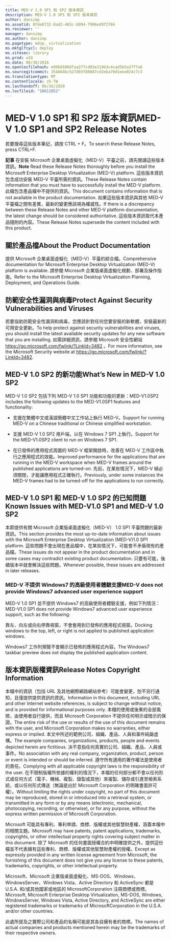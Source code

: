 ```yaml
---
title: MED-V 1.0 SP1 和 SP2 版本資訊
description: MED-V 1.0 SP1 和 SP2 版本資訊
author: dansimp
ms.assetid: 0fde8732-8ad2-483c-b094-7996ed9f2766
ms.reviewer: ''
manager: dansimp
ms.author: dansimp
ms.pagetype: mdop, virtualization
ms.mktglfcycl: deploy
ms.sitesec: library
ms.prod: w10
ms.date: 08/30/2016
ms.openlocfilehash: e90b85068faa277cd03e31963c4cad5b5a37f7a6
ms.sourcegitcommit: 354664bc527d93f80687cd2eba70d1eea024c7c3
ms.translationtype: MT
ms.contentlocale: zh-TW
ms.lasthandoff: 06/26/2020
ms.locfileid: "10811852"
---
```

# <span data-ttu-id="7c03b-103">MED-V 1.0 SP1 和 SP2 版本資訊</span><span class="sxs-lookup"><span data-stu-id="7c03b-103">MED-V 1.0 SP1 and SP2 Release Notes</span></span>


<span data-ttu-id="7c03b-104">若要搜尋這些版本筆記，請按 CTRL + F。</span><span class="sxs-lookup"><span data-stu-id="7c03b-104">To search these Release Notes, press CTRL+F.</span></span>

<span data-ttu-id="7c03b-105">**記事** 在安裝 Microsoft 企業桌面虛擬化（MED-V）平臺之前，請先閱讀這些版本資訊。</span><span class="sxs-lookup"><span data-stu-id="7c03b-105">**Note** Read these Release Notes thoroughly before you install the Microsoft Enterprise Desktop Virtualization (MED-V) platform.</span></span> <span data-ttu-id="7c03b-106">這些版本資訊包含成功安裝 MED-V 平臺所需的資訊。</span><span class="sxs-lookup"><span data-stu-id="7c03b-106">These Release Notes contain information that you must have to successfully install the MED-V platform.</span></span> <span data-ttu-id="7c03b-107">此檔包含產品檔中不提供的資訊。</span><span class="sxs-lookup"><span data-stu-id="7c03b-107">This document contains information that is not available in the product documentation.</span></span> <span data-ttu-id="7c03b-108">如果這些版本資訊與其他 MED-V 平臺檔之間有差異，最新的變更應該視為權威性。</span><span class="sxs-lookup"><span data-stu-id="7c03b-108">If there is a discrepancy between these Release Notes and other MED-V platform documentation, the latest change should be considered authoritative.</span></span> <span data-ttu-id="7c03b-109">這些版本資訊取代本產品隨附的內容。</span><span class="sxs-lookup"><span data-stu-id="7c03b-109">These Release Notes supersede the content included with this product.</span></span>

 

## <span data-ttu-id="7c03b-110">關於產品檔</span><span class="sxs-lookup"><span data-stu-id="7c03b-110">About the Product Documentation</span></span>


<span data-ttu-id="7c03b-111">提供 Microsoft 企業桌面虛擬化（MED-V）平臺的綜合檔。</span><span class="sxs-lookup"><span data-stu-id="7c03b-111">Comprehensive documentation for Microsoft Enterprise Desktop Virtualization (MED-V) platform is available.</span></span> <span data-ttu-id="7c03b-112">請參閱 Microsoft 企業版桌面虛擬化規劃、部署及操作指南。</span><span class="sxs-lookup"><span data-stu-id="7c03b-112">Refer to the Microsoft Enterprise Desktop Virtualization Planning, Deployment, and Operations Guide.</span></span>

## <span data-ttu-id="7c03b-113">防範安全性漏洞與病毒</span><span class="sxs-lookup"><span data-stu-id="7c03b-113">Protect Against Security Vulnerabilities and Viruses</span></span>


<span data-ttu-id="7c03b-114">若要協助防範安全性漏洞和病毒，您應該針對任何您要安裝的新軟體，安裝最新的可用安全更新。</span><span class="sxs-lookup"><span data-stu-id="7c03b-114">To help protect against security vulnerabilities and viruses, you should install the latest available security updates for any new software that you are installing.</span></span> <span data-ttu-id="7c03b-115">如需詳細資訊，請參閱 Microsoft 安全性網站 <https://go.microsoft.com/fwlink/?LinkId=3482> 。</span><span class="sxs-lookup"><span data-stu-id="7c03b-115">For more information, see the Microsoft Security website at <https://go.microsoft.com/fwlink/?LinkId=3482>.</span></span>

## <a href="" id="what-s-new-in-med-v-1-0-sp2"></a><span data-ttu-id="7c03b-116">MED-V 1.0 SP2 的新功能</span><span class="sxs-lookup"><span data-stu-id="7c03b-116">What’s New in MED-V 1.0 SP2</span></span>


<span data-ttu-id="7c03b-117">MED-V 1.0 SP2 包括下列 MED-V 1.0 SP1 功能和功能的更新：</span><span class="sxs-lookup"><span data-stu-id="7c03b-117">MED-V1.0SP2 includes the following updates to the MED-V1.0SP1 features and functionality:</span></span>

-   <span data-ttu-id="7c03b-118">支援在繁體中文或漢語簡體中文工作站上執行 MED-V。</span><span class="sxs-lookup"><span data-stu-id="7c03b-118">Support for running MED-V on a Chinese traditional or Chinese simplified workstation.</span></span>

-   <span data-ttu-id="7c03b-119">支援 MED-V 1.0 SP2 用戶端，以在 Windows 7 SP1 上執行。</span><span class="sxs-lookup"><span data-stu-id="7c03b-119">Support for the MED-V1.0SP2 client to run on Windows 7 SP1.</span></span>

-   <span data-ttu-id="7c03b-120">在已發佈的應用程式周圍的 MED-V 框架開啟時，改善在 MED-V 工作區中執行之應用程式的效能。</span><span class="sxs-lookup"><span data-stu-id="7c03b-120">Improved performance for the applications that are running in the MED-V workspace when MED-V frames around the published applications are turned-on.</span></span> <span data-ttu-id="7c03b-121">先前，在某些情況下，MED-V 幀必須關閉，才能讓應用程式正確執行。</span><span class="sxs-lookup"><span data-stu-id="7c03b-121">Previously, under some instances the MED-V frames had to be turned-off for the applications to run correctly.</span></span>

## <span data-ttu-id="7c03b-122">MED-V 1.0 SP1 和 MED-V 1.0 SP2 的已知問題</span><span class="sxs-lookup"><span data-stu-id="7c03b-122">Known Issues with MED-V1.0 SP1 and MED-V 1.0 SP2</span></span>


<span data-ttu-id="7c03b-123">本節提供有關 Microsoft 企業版桌面虛擬化（MED-V） 1.0 SP1 平臺問題的最新資訊。</span><span class="sxs-lookup"><span data-stu-id="7c03b-123">This section provides the most up-to-date information about issues with the Microsoft Enterprise Desktop Virtualization (MED-V)1.0 SP1 platform.</span></span> <span data-ttu-id="7c03b-124">這些問題不會出現在產品檔中，在某些情況下，可能會不矛盾現有的產品檔。</span><span class="sxs-lookup"><span data-stu-id="7c03b-124">These issues do not appear in the product documentation and in some cases may contradict existing product documentation.</span></span> <span data-ttu-id="7c03b-125">只要有可能，後續版本中就會解決這些問題。</span><span class="sxs-lookup"><span data-stu-id="7c03b-125">Whenever possible, these issues are addressed in later releases.</span></span>

### <span data-ttu-id="7c03b-126">MED-V 不提供 Windows7 的高級使用者體驗支援</span><span class="sxs-lookup"><span data-stu-id="7c03b-126">MED-V does not provide Windows7 advanced user experience support</span></span>

<span data-ttu-id="7c03b-127">MED-V 1.0 SP1 並不提供 Windows7 的高級使用者體驗支援，例如下列情況：</span><span class="sxs-lookup"><span data-stu-id="7c03b-127">MED-V1.0 SP1 does not provide Windows7 advanced user experience support, such as the following:</span></span>

<span data-ttu-id="7c03b-128">靠左、向左或向右停靠視窗，不會套用到已發佈的應用程式視窗。</span><span class="sxs-lookup"><span data-stu-id="7c03b-128">Docking windows to the top, left, or right is not applied to published application windows.</span></span>

<span data-ttu-id="7c03b-129">Windows7 工作列預覽不會顯示已發佈的應用程式內容。</span><span class="sxs-lookup"><span data-stu-id="7c03b-129">The Windows7 taskbar preview does not display the published application content.</span></span>

## <span data-ttu-id="7c03b-130">版本資訊版權資訊</span><span class="sxs-lookup"><span data-stu-id="7c03b-130">Release Notes Copyright Information</span></span>


<span data-ttu-id="7c03b-131">本檔中的資訊（包括 URL 及其他網際網路網站參考）可能會變更，恕不另行通知，且僅提供提供資訊的資訊。</span><span class="sxs-lookup"><span data-stu-id="7c03b-131">Information in this document, including URL and other Internet website references, is subject to change without notice, and is provided for informational purposes only.</span></span> <span data-ttu-id="7c03b-132">本檔的使用或後果的全部風險，由使用者自行提供，而且 Microsoft Corporation 不提供任何明示或暗示的保證。</span><span class="sxs-lookup"><span data-stu-id="7c03b-132">The entire risk of the use or results of the use of this document remains with the user, and Microsoft Corporation makes no warranties, either express or implied.</span></span> <span data-ttu-id="7c03b-133">本文中所述的範例公司、組織、產品、人員和事件純屬虛構。</span><span class="sxs-lookup"><span data-stu-id="7c03b-133">The example companies, organizations, products, people and events depicted herein are fictitious.</span></span> <span data-ttu-id="7c03b-134">決不意指任何真實的公司、組織、產品、人員或事件。</span><span class="sxs-lookup"><span data-stu-id="7c03b-134">No association with any real company, organization, product, person or event is intended or should be inferred.</span></span> <span data-ttu-id="7c03b-135">遵守所有適用的著作權法是使用者的責任。</span><span class="sxs-lookup"><span data-stu-id="7c03b-135">Complying with all applicable copyright laws is the responsibility of the user.</span></span> <span data-ttu-id="7c03b-136">在不限制版權所依據的權利的情況下，本檔的任何部分都不會以任何形式或任何方式（電子、機械、複製、錄製或其他）來複製、儲存或引進至檢索系統，或以任何形式傳送（無論是出於 Microsoft Corporation 的明確書面許可權）。</span><span class="sxs-lookup"><span data-stu-id="7c03b-136">Without limiting the rights under copyright, no part of this document may be reproduced, stored in or introduced into a retrieval system, or transmitted in any form or by any means (electronic, mechanical, photocopying, recording, or otherwise), or for any purpose, without the express written permission of Microsoft Corporation.</span></span>

<span data-ttu-id="7c03b-137">Microsoft 可能具有專利、專利申請、商標、版權或其他智慧財產權，涵蓋本檔中的相關主題。</span><span class="sxs-lookup"><span data-stu-id="7c03b-137">Microsoft may have patents, patent applications, trademarks, copyrights, or other intellectual property rights covering subject matter in this document.</span></span> <span data-ttu-id="7c03b-138">除了 Microsoft 的任何書面授權合約中明確提供之外，提供這份檔並不代表擁有這些專利、商標、版權或其他智慧財產權的授權。</span><span class="sxs-lookup"><span data-stu-id="7c03b-138">Except as expressly provided in any written license agreement from Microsoft, the furnishing of this document does not give you any license to these patents, trademarks, copyrights, or other intellectual property.</span></span>



<span data-ttu-id="7c03b-139">Microsoft、Microsoft 企業版桌面虛擬化、MS-DOS、Windows、WindowsServer、Windows Vista、Active Directory 和 ActiveSync 都是 U.S.A. 和/或其他國家或地區的 MicrosoftCorporation 注冊商標或商標。</span><span class="sxs-lookup"><span data-stu-id="7c03b-139">Microsoft, Microsoft Enterprise Desktop Virtualization, MS-DOS, Windows, WindowsServer, Windows Vista, Active Directory, and ActiveSync are either registered trademarks or trademarks of MicrosoftCorporation in the U.S.A. and/or other countries.</span></span>

<span data-ttu-id="7c03b-140">此處所提及之實際公司和產品的名稱可能是其各自擁有者的商標。</span><span class="sxs-lookup"><span data-stu-id="7c03b-140">The names of actual companies and products mentioned herein may be the trademarks of their respective owners.</span></span>

 

 





